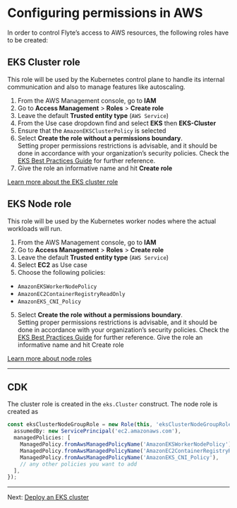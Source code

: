 # Configuring permissions in AWS
In order to control Flyte’s access to AWS resources, the following roles have to be created:

## EKS Cluster role
This role will be used by the Kubernetes control plane to handle its internal communication and also to manage features like autoscaling.

1. From the AWS Management console, go to **IAM**
2. Go to **Access Management** > **Roles** > **Create role**
3. Leave the default **Trusted entity type** (`AWS Service`)
4. From the Use case dropdown find and select **EKS** then **EKS-Cluster**
5. Ensure that the `AmazonEKSClusterPolicy` is selected
6. Select **Create the role without a permissions boundary**.   
Setting proper permissions restrictions is advisable, and it should be done in accordance with your organization’s security policies. Check the [EKS Best Practices Guide](https://aws.github.io/aws-eks-best-practices/security/docs/iam/) for further reference.
7. Give the role an informative name and hit **Create role**

[Learn more about the EKS cluster role](https://docs.aws.amazon.com/eks/latest/userguide/service_IAM_role.html#create-service-role)

## EKS Node role

This role will be used by the Kubernetes worker nodes where the actual workloads will run.

1. From the AWS Management console, go to **IAM**
2. Go to **Access Management** > **Roles** > **Create role**
3. Leave the default **Trusted entity type** (`AWS Service`)
4. Select **EC2** as Use case 
5. Choose the following policies:
- `AmazonEKSWorkerNodePolicy`
- `AmazonEC2ContainerRegistryReadOnly`
- `AmazonEKS_CNI_Policy`
5. Select **Create the role without a permissions boundary**.    
Setting proper permissions restrictions is advisable, and it should be done in accordance with your organization’s security policies. Check the [EKS Best Practices Guide](https://aws.github.io/aws-eks-best-practices/security/docs/iam/) for further reference.
Give the role an informative name and hit Create role

[Learn more about node roles](https://docs.aws.amazon.com/eks/latest/userguide/create-node-role.html)

---

## CDK

The cluster role is created in the `eks.Cluster` construct.
The node role is created as

```ts
const eksClusterNodeGroupRole = new Role(this, 'eksClusterNodeGroupRole', {
  assumedBy: new ServicePrincipal('ec2.amazonaws.com'),
  managedPolicies: [
    ManagedPolicy.fromAwsManagedPolicyName('AmazonEKSWorkerNodePolicy'),
    ManagedPolicy.fromAwsManagedPolicyName('AmazonEC2ContainerRegistryReadOnly'),
    ManagedPolicy.fromAwsManagedPolicyName('AmazonEKS_CNI_Policy'),
    // any other policies you want to add
  ],
});
```

---
Next: [Deploy an EKS cluster](02-deploying-eks-cluster.md)


